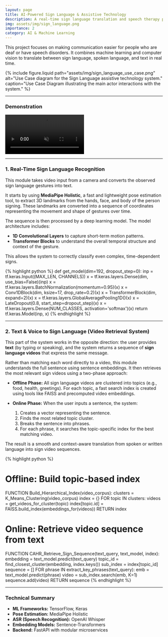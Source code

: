 ```yaml
---
layout: page
title: AI-Powered Sign Language & Assistive Technology
description: A real-time sign language translation and speech therapy platform.
img: assets/img/sign_language.png
importance: 2
category: AI & Machine Learning
---
```


This project focuses on making communication easier for people who are deaf or have speech disorders. It combines machine learning and computer vision to translate between sign language, spoken language, and text in real time.

{% include figure.liquid
  path="assets/img/sign_language_use_case.png"
  alt="Use Case diagram for the Sign Language assistive technology system."
  caption="Use Case Diagram illustrating the main actor interactions with the system."
%}



---

### Demonstration

<video width="50%" controls muted loop playsinline>
  <source src="{{ '/assets/video/sign_language_demo.mp4' | relative_url }}" type="video/mp4">
  Your browser does not support the video tag.
</video>

---

### 1. Real-Time Sign Language Recognition

This module takes video input from a camera and converts the observed sign language gestures into text.

It starts by using **MediaPipe Holistic**, a fast and lightweight pose estimation tool, to extract 3D landmarks from the hands, face, and body of the person signing. These landmarks are converted into a sequence of coordinates representing the movement and shape of gestures over time.

The sequence is then processed by a deep learning model. The model architecture includes:

- **1D Convolutional Layers** to capture short-term motion patterns.
- **Transformer Blocks** to understand the overall temporal structure and context of the gesture.

This allows the system to correctly classify even complex, time-dependent signs.

{% highlight python %}
def get_model(dim=192, dropout_step=0):
    inp = tf.keras.Input((MAX_LEN, CHANNELS))
    x = tf.keras.layers.Dense(dim, use_bias=False)(inp)
    x = tf.keras.layers.BatchNormalization(momentum=0.95)(x)
    x = Conv1DBlock(dim, ksize=17, drop_rate=0.2)(x)
    x = TransformerBlock(dim, expand=2)(x)
    x = tf.keras.layers.GlobalAveragePooling1D()(x)
    x = LateDropout(0.8, start_step=dropout_step)(x)
    x = tf.keras.layers.Dense(NUM_CLASSES, activation='softmax')(x)
    return tf.keras.Model(inp, x)
{% endhighlight %}

---

### 2. Text & Voice to Sign Language (Video Retrieval System)

This part of the system works in the opposite direction: the user provides **text** (by typing or speaking), and the system returns a sequence of **sign language videos** that express the same message.

Rather than matching each word directly to a video, this module understands the full sentence using sentence embeddings. It then retrieves the most relevant sign videos using a two-phase approach:

- **Offline Phase:** All sign language videos are clustered into topics (e.g., food, health, greetings). For each topic, a fast search index is created using tools like FAISS and precomputed video embeddings.

- **Online Phase:** When the user inputs a sentence, the system:
  1. Creates a vector representing the sentence.
  2. Finds the most related topic cluster.
  3. Breaks the sentence into phrases.
  4. For each phrase, it searches the topic-specific index for the best matching video.

The result is a smooth and context-aware translation from spoken or written language into sign video sequences.

{% highlight python %}
# Offline: Build topic-based index
FUNCTION Build_Hierarchical_Index(video_corpus):
    clusters = K_Means_Clustering(video_corpus)
    index = {}
    FOR topic IN clusters:
        videos = get_videos_for_cluster(topic)
        index[topic.id] = FAISS.build_index(embeddings_for(videos))
    RETURN index

# Online: Retrieve video sequence from text
FUNCTION CAHR_Retrieve_Sign_Sequence(text_query, text_model, index):
    embedding = text_model.predict(text_query)
    topic_id = find_closest_cluster(embedding, index.keys())
    sub_index = index[topic_id]
    sequence = []
    FOR phrase IN extract_key_phrases(text_query):
        emb = text_model.predict(phrase)
        video = sub_index.search(emb, K=1)
        sequence.add(video)
    RETURN sequence
{% endhighlight %}

---

### Technical Summary

- **ML Frameworks:** TensorFlow, Keras  
- **Pose Estimation:** MediaPipe Holistic  
- **ASR (Speech Recognition):** OpenAI Whisper  
- **Embedding Models:** Sentence-Transformers  
- **Backend:** FastAPI with modular microservices  

